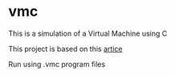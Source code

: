 # vmc

This is a simulation of a Virtual Machine using C

This project is based on this [artice](https://blog.felixangell.com/virtual-machine-in-c)

Run using .vmc program files
